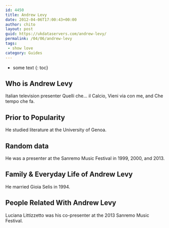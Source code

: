 ```yaml
---
id: 4450
title: Andrew Levy
date: 2012-04-06T17:00:43+00:00
author: chito
layout: post
guid: https://ukdataservers.com/andrew-levy/
permalink: /04/06/andrew-levy
tags:
 - show love
category: Guides
---
```


* some text
{: toc}
          
          
## Who is  Andrew Levy
                  
                  
                  
Italian television presenter Quelli che&#8230; il Calcio, Vieni via con me, and Che tempo che fa.
                  
                
                
                
## Prior to Popularity 
                  
                  
                  
He studied literature at the University of Genoa.
                  
                
                
                
## Random data 
                  
                  
                  
He was a presenter at the Sanremo Music Festival in 1999, 2000, and 2013.
                  
                
                
                
## Family & Everyday Life of Andrew Levy
                  
                  
                  
He married Gioia Selis in 1994.
                  
                
                
                
## People Related With  Andrew Levy
                  
                  
                  
Luciana Littizzetto was his co-presenter at the 2013 Sanremo Music Festival.
                  
                
              
            
          
          
          
    
    
  
